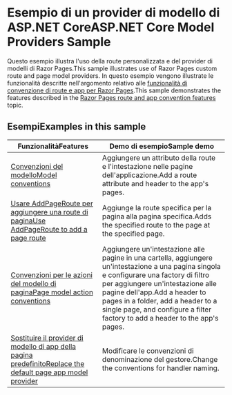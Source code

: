 # <a name="aspnet-core-model-providers-sample"></a><span data-ttu-id="3a267-101">Esempio di un provider di modello di ASP.NET Core</span><span class="sxs-lookup"><span data-stu-id="3a267-101">ASP.NET Core Model Providers Sample</span></span>

<span data-ttu-id="3a267-102">Questo esempio illustra l'uso della route personalizzata e del provider di modelli di Razor Pages.</span><span class="sxs-lookup"><span data-stu-id="3a267-102">This sample illustrates use of Razor Pages custom route and page model providers.</span></span> <span data-ttu-id="3a267-103">In questo esempio vengono illustrate le funzionalità descritte nell'argomento relativo alle [funzionalità di convenzione di route e app per Razor Pages](https://docs.microsoft.com/aspnet/core/mvc/razor-pages/razor-pages-convention-features).</span><span class="sxs-lookup"><span data-stu-id="3a267-103">This sample demonstrates the features described in the [Razor Pages route and app convention features](https://docs.microsoft.com/aspnet/core/mvc/razor-pages/razor-pages-convention-features) topic.</span></span>

## <a name="examples-in-this-sample"></a><span data-ttu-id="3a267-104">Esempi</span><span class="sxs-lookup"><span data-stu-id="3a267-104">Examples in this sample</span></span>

| <span data-ttu-id="3a267-105">Funzionalità</span><span class="sxs-lookup"><span data-stu-id="3a267-105">Features</span></span> | <span data-ttu-id="3a267-106">Demo di esempio</span><span class="sxs-lookup"><span data-stu-id="3a267-106">Sample demo</span></span> |
| -------- | ----------- |
| [<span data-ttu-id="3a267-107">Convenzioni del modello</span><span class="sxs-lookup"><span data-stu-id="3a267-107">Model conventions</span></span>](https://docs.microsoft.com/aspnet/core/mvc/razor-pages/razor-pages-convention-features#model-conventions) | <span data-ttu-id="3a267-108">Aggiungere un attributo della route e l'intestazione nelle pagine dell'applicazione.</span><span class="sxs-lookup"><span data-stu-id="3a267-108">Add a route attribute and header to the app's pages.</span></span> |
| [<span data-ttu-id="3a267-109">Usare AddPageRoute per aggiungere una route di pagina</span><span class="sxs-lookup"><span data-stu-id="3a267-109">Use AddPageRoute to add a page route</span></span>](https://docs.microsoft.com/aspnet/core/mvc/razor-pages/razor-pages-convention-features#configure-a-page-route) | <span data-ttu-id="3a267-110">Aggiunge la route specifica per la pagina alla pagina specifica.</span><span class="sxs-lookup"><span data-stu-id="3a267-110">Adds the specified route to the page at the specified page.</span></span> |
| [<span data-ttu-id="3a267-111">Convenzioni per le azioni del modello di pagina</span><span class="sxs-lookup"><span data-stu-id="3a267-111">Page model action conventions</span></span>](https://docs.microsoft.com/aspnet/core/mvc/razor-pages/razor-pages-convention-features#page-model-action-conventions) | <span data-ttu-id="3a267-112">Aggiungere un'intestazione alle pagine in una cartella, aggiungere un'intestazione a una pagina singola e configurare una factory di filtro per aggiungere un'intestazione alle pagine dell'app.</span><span class="sxs-lookup"><span data-stu-id="3a267-112">Add a header to pages in a folder, add a header to a single page, and configure a filter factory to add a header to the app's pages.</span></span> |
| [<span data-ttu-id="3a267-113">Sostituire il provider di modello di app della pagina predefinito</span><span class="sxs-lookup"><span data-stu-id="3a267-113">Replace the default page app model provider</span></span>](https://docs.microsoft.com/aspnet/core/mvc/razor-pages/razor-pages-convention-features#replace-the-default-page-app-model-provider) | <span data-ttu-id="3a267-114">Modificare le convenzioni di denominazione del gestore.</span><span class="sxs-lookup"><span data-stu-id="3a267-114">Change the conventions for handler naming.</span></span> |
